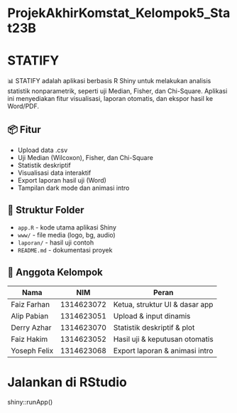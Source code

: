 # ProjekAkhirKomstat_Kelompok5_Stat23B
# STATIFY

📊 STATIFY adalah aplikasi berbasis R Shiny untuk melakukan analisis statistik nonparametrik, seperti uji Median, Fisher, dan Chi-Square. Aplikasi ini menyediakan fitur visualisasi, laporan otomatis, dan ekspor hasil ke Word/PDF.

## 📦 Fitur
- Upload data .csv
- Uji Median (Wilcoxon), Fisher, dan Chi-Square
- Statistik deskriptif
- Visualisasi data interaktif
- Export laporan hasil uji (Word)
- Tampilan dark mode dan animasi intro

## 📁 Struktur Folder

- `app.R` - kode utama aplikasi Shiny
- `www/` - file media (logo, bg, audio)
- `laporan/` - hasil uji contoh
- `README.md` - dokumentasi proyek

## 👥 Anggota Kelompok
| Nama        | NIM        | Peran                          |
|-------------|------------|--------------------------------|
| Faiz Farhan | 1314623072 | Ketua, struktur UI & dasar app |
| Alip Pabian | 1314623051 | Upload & input dinamis         |
| Derry Azhar | 1314623070 | Statistik deskriptif & plot    |
| Faiz Hakim  | 1314623052 | Hasil uji & keputusan otomatis |
| Yoseph Felix| 1314623068 | Export laporan & animasi intro |

# Jalankan di RStudio
shiny::runApp()
